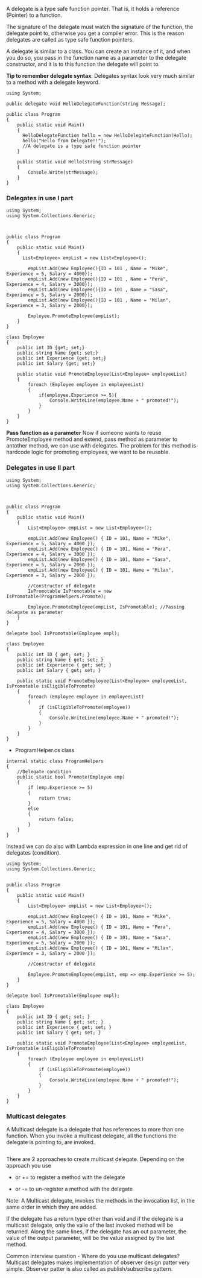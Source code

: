 A delegate is a type safe function pointer. That is, it holds a reference (Pointer) to a function.

The signature of the delegate must watch the signature of the function, the delegate point to, otherwise you get a compiler error. This is the reason delegates are called as type safe function pointers.

A delegate is similar to a class. You can create an instance of it, and when you do so, you pass in the function name as a parameter to the delegate constructor, and it is to this function the delegate will point to.

**Tip to remember delegate syntax**: Delegates syntax look very much similar to a method with a delegate keyword.

```
using System;

public delegate void HelloDelegateFunction(string Message);

public class Program
{
    public static void Main()
    {
      HelloDelegateFunction hello = new HelloDelegateFunction(Hello);
      hello("Hello from Delegate!!");
      //A delegate is a type safe function pointer
    }

    public static void Hello(string strMessage)
    {
        Console.Write(strMessage);
    }
}
```

### Delegates in use I part

```
using System;
using System.Collections.Generic;



public class Program
{
    public static void Main()
    {
      List<Employee> empList = new List<Employee>();

        empList.Add(new Employee(){ID = 101 , Name = "Mike", Experience = 5, Salary = 4000});
        empList.Add(new Employee(){ID = 101 , Name = "Pera", Experience = 4, Salary = 3000});
        empList.Add(new Employee(){ID = 101 , Name = "Sasa", Experience = 5, Salary = 2000});
        empList.Add(new Employee(){ID = 101 , Name = "Milan", Experience = 3, Salary = 2000});

        Employee.PromoteEmployee(empList);
    }
}

class Employee
{
    public int ID {get; set;}
    public string Name {get; set;}
    public int Experience {get; set;}
    public int Salary {get; set;}

    public static void PromoteEmployee(List<Employee> employeeList)
    {
        foreach (Employee employee in employeeList)
        {
            if(employee.Experience >= 5){
                Console.WriteLine(employee.Name + " promoted!");
            }
        }
    }
}
```
**Pass function as a parameter**
Now if someone wants to reuse PromoteEmployee method and extend, pass method as parameter to antother method, we can use with delegates.
The problem for this method is hardcode logic for promoting employees, we want to be reusable.

### Delegates in use II part

```
using System;
using System.Collections.Generic;



public class Program
{
    public static void Main()
    {
        List<Employee> empList = new List<Employee>();

        empList.Add(new Employee() { ID = 101, Name = "Mike", Experience = 5, Salary = 4000 });
        empList.Add(new Employee() { ID = 101, Name = "Pera", Experience = 4, Salary = 3000 });
        empList.Add(new Employee() { ID = 101, Name = "Sasa", Experience = 5, Salary = 2000 });
        empList.Add(new Employee() { ID = 101, Name = "Milan", Experience = 3, Salary = 2000 });

        //Constructor of delegate
        IsPromotable IsPromotable = new IsPromotable(ProgramHelpers.Promote);

        Employee.PromoteEmployee(empList, IsPromotable); //Passing delegate as parameter
    }
}

delegate bool IsPromotable(Employee empl);

class Employee
{
    public int ID { get; set; }
    public string Name { get; set; }
    public int Experience { get; set; }
    public int Salary { get; set; }

    public static void PromoteEmployee(List<Employee> employeeList, IsPromotable isEligibleToPromote)
    {
        foreach (Employee employee in employeeList)
        {
            if (isEligibleToPromote(employee))
            {
                Console.WriteLine(employee.Name + " promoted!");
            }
        }
    }
}
```

+ ProgramHelper.cs class

```
internal static class ProgramHelpers
{
    //Delegate condition
    public static bool Promote(Employee emp)
    {
        if (emp.Experience >= 5)
        {
            return true;
        }
        else
        {
            return false;
        }
    }
}
```

Instead we can do also with Lambda expression in one line and get rid of delegates (condition).

```
using System;
using System.Collections.Generic;


public class Program
{
    public static void Main()
    {
        List<Employee> empList = new List<Employee>();

        empList.Add(new Employee() { ID = 101, Name = "Mike", Experience = 5, Salary = 4000 });
        empList.Add(new Employee() { ID = 101, Name = "Pera", Experience = 4, Salary = 3000 });
        empList.Add(new Employee() { ID = 101, Name = "Sasa", Experience = 5, Salary = 2000 });
        empList.Add(new Employee() { ID = 101, Name = "Milan", Experience = 3, Salary = 2000 });

        //Constructor of delegate

        Employee.PromoteEmployee(empList, emp => emp.Experience >= 5);
    }
}

delegate bool IsPromotable(Employee empl);

class Employee
{
    public int ID { get; set; }
    public string Name { get; set; }
    public int Experience { get; set; }
    public int Salary { get; set; }

    public static void PromoteEmployee(List<Employee> employeeList, IsPromotable isEligibleToPromote)
    {
        foreach (Employee employee in employeeList)
        {
            if (isEligibleToPromote(employee))
            {
                Console.WriteLine(employee.Name + " promoted!");
            }
        }
    }
}
```

### Multicast delegates

A Multicast delegate is a delegate that has references to more than one function. When you invoke a multicast delegate, all the functions the delegate is pointing to, are invoked.

```

```

There are 2 approaches to create multicast delegate. Depending on the approach you use
+ or += to register a method with the delegate
- or -= to un-register a method with the delegate

Note: A Multicast delegate, invokes the methods in the invocation list, in the same order in which they are added. 

If the delegate has a return type other than void and if the delegate is a multicast delegate, only the valie of the last invoked method will be returned. Along the same lines, if the delegate has an out parameter, the value of the output parameter, will be the value assigned by the last method.


Common interview question - Where do you use multicast delegates?
Multicast delegates makes implementation of observer design patter very simple. Observer patter is also called as publish/subscribe pattern.





